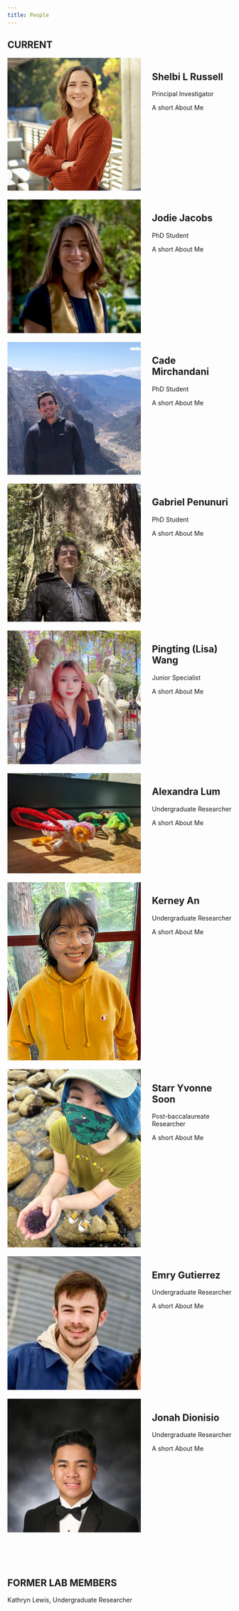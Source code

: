 ```yaml
---
title: People
---
```

<html lang="en">
<head>
    <meta charset="UTF-8">
    <meta name="viewport" content="width=device-width, initial-scale=1.0">
    <style>
        /* CSS for layout */
        .mem-container {
            display: flex;
            flex-direction: row;
            justify-content: space-between;
            align-items: start;
            margin-bottom: 20px;
        }
        .portrait {
            width: 300px;
            height: auto;
            margin-right: 25px;
        }
        .description {
            flex: 1;
        }
    </style>
</head>
<body>
  <h2>CURRENT</h2>
    <div class="mem-container">
        <img src="/assets/people_photos/Shelbi.jpg" alt="Shelbi L. Russell" class="portrait">
        <div class="description">
            <h2>Shelbi L Russell</h2>
            <p>Principal Investigator</p>
            <p>A short About Me</p>
        </div>
    </div>
    <div class="mem-container">
        <img src="/assets/people_photos/jodie.jpg" alt="Jodie Jacobs" class="portrait">
        <div class="description">
            <h2>Jodie Jacobs</h2>
            <p>PhD Student</p>
            <p>A short About Me</p>
        </div>
    </div>
    <div class="mem-container">
        <img src="/assets/people_photos/cade.jpeg" alt="Cade Mirchandani" class="portrait">
        <div class="description">
            <h2>Cade Mirchandani</h2>
            <p>PhD Student</p>
            <p>A short About Me</p>
        </div>
    </div>
    <div class="mem-container">
        <img src="/assets/people_photos/GabeTree.jpg" alt="Gabriel Penunuri" class="portrait">
        <div class="description">
            <h2>Gabriel Penunuri</h2>
            <p>PhD Student</p>
            <p>A short About Me</p>
        </div>
    </div>
    <div class="mem-container">
        <img src="/assets/people_photos/pingting.jpg" alt="Pingting Wang" class="portrait">
        <div class="description">
            <h2>Pingting (Lisa) Wang</h2>
            <p>Junior Specialist</p>
            <p>A short About Me</p>
        </div>
    </div>
    <div class="mem-container">
        <img src="/assets/people_photos/alexandra.JPG" alt="Alexandra Lum" class="portrait">
        <div class="description">
            <h2>Alexandra Lum</h2>
            <p>Undergraduate Researcher</p>
            <p>A short About Me</p>
        </div>
    </div>
    <div class="mem-container">
        <img src="/assets/people_photos/Kerney.jpg" alt="Kerney An" class="portrait">
        <div class="description">
            <h2>Kerney An</h2>
            <p>Undergraduate Researcher</p>
            <p>A short About Me</p>
        </div>
    </div>
    <div class="mem-container">
        <img src="/assets/people_photos/Starr.jpg" alt="Starr Yvonne Soon" class="portrait">
        <div class="description">
            <h2>Starr Yvonne Soon</h2>
            <p>Post-baccalaureate Researcher</p>
            <p>A short About Me</p>
        </div>
    </div>
    <div class="mem-container">
        <img src="/assets/people_photos/emry.jpg" alt="Emry Gutierrez" class="portrait">
        <div class="description">
            <h2>Emry Gutierrez</h2>
            <p>Undergraduate Researcher</p>
            <p>A short About Me</p>
        </div>
    </div>
    <div class="mem-container">
        <img src="/assets/people_photos/jonah.jpg" alt="Jonah Dionisio" class="portrait">
        <div class="description">
            <h2>Jonah Dionisio</h2>
            <p>Undergraduate Researcher</p>
            <p>A short About Me</p>
        </div>
    </div>
  <br><br><br>
    <h2>FORMER LAB MEMBERS</h2>
    <p>Kathryn Lewis, Undergraduate Researcher</p>
    <!-- Add more lab members as needed -->
</body>
</html>
